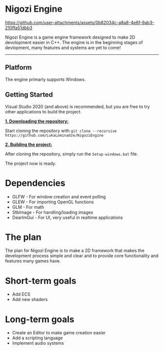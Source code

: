 # Nigozi Engine


https://github.com/user-attachments/assets/0b82034c-a8a8-4e6f-9ab3-210ffa51dbb3



Nigozi Engine is a game engine framework designed to make 2D devolopment easier in C++. The engine is in the beginning stages of devlopment, many features and systems are yet to come!

***

## Platform
The engine primarly supports Windows.

## Getting Started
Visual Studio 2020 (and above) is recommended, but you are free to try other applications to build the project.

<ins>**1. Downloading the repository:**</ins>

Start cloning the repository with ```git clone --recursive https://github.com/LukaLominadze/NigoziEngine```

<ins>**2. Building the project:**</ins>

After cloning the repository, simply run the ```Setup-windows.bat``` file.

The project now is ready.

# Dependencies
- GLFW - For window creation and event polling
- GLEW - For importing OpenGL functions
- GLM - For math
- StbImage - For handling/loading images
- DearImGui - For UI, very useful in realtime applications

# The plan
The plan for Nigozi Engine is to make a 2D framework that makes the development process simple and clear and to provide core functionality and features many games have.

# Short-term goals
- Add ECS
- Add new shaders

# Long-term goals
- Create an Editor to make game creation easier
- Add a scripting language
- Implement audio systems
